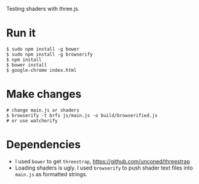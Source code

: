Testing shaders with three.js.

# Run it

    $ sudo npm install -g bower
    $ sudo npm install -g browserify
    $ npm install
    $ bower install
    $ google-chrome index.html

# Make changes

    # change main.js or shaders
    $ browserify -t brfs js/main.js -o build/browserified.js
    # or use watcherify

# Dependencies

  - I used `bower` to get `threestrap`, https://github.com/unconed/threestrap
  - Loading shaders is ugly. I used `browserify` to push shader text files into `main.js` as formatted strings.
